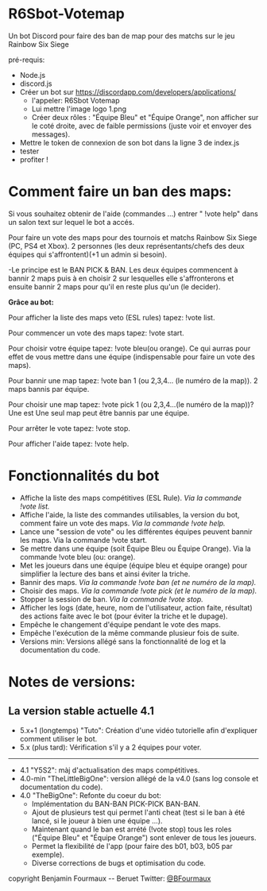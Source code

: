 # R6Sbot-Votemap
Un bot Discord pour faire des ban de map pour des matchs sur le jeu Rainbow Six Siege


pré-requis:
 - Node.js
 - discord.js
 - Créer un bot sur https://discordapp.com/developers/applications/
      - l'appeler: R6Sbot Votemap
      - Lui mettre l'image logo 1.png
      - Créer deux rôles : "Équipe Bleu" et "Équipe Orange", non afficher sur le coté droite, avec de faible permissions (juste voir et envoyer des messages).
 - Mettre le token de connexion de son bot dans la ligne 3 de index.js
 - tester
 - profiter !

# Comment faire un ban des maps:
Si vous souhaitez obtenir de l'aide (commandes ...) entrer " !vote help" dans un salon text sur lequel le bot a accés.

Pour faire un vote des maps pour des tournois et matchs Rainbow Six Siege (PC, PS4 et Xbox).
2 personnes (les deux représentants/chefs des deux équipes qui s'affrontent)(+1 un admin si besoin).

-Le principe est le BAN PICK & BAN. Les deux équipes commencent à bannir 2 maps puis à en choisir 2 sur lesquelles elle s'affronterons et ensuite bannir 2 maps pour qu'il en reste plus qu'un (le decider).

__Grâce au bot:__

Pour afficher la liste des maps veto (ESL rules) tapez: !vote list.

Pour commencer un vote des maps tapez: !vote start.

Pour choisir votre équipe tapez: !vote bleu(ou orange). Ce qui aurras pour effet de vous mettre dans une équipe (indispensable pour faire un vote des maps).

Pour bannir une map tapez: !vote ban 1 (ou 2,3,4... (le numéro de la map)). 2 maps bannis par équipe.

Pour choisir une map tapez: !vote pick 1 (ou 2,3,4...(le numéro de la map))? Une est Une seul map peut être bannis par une équipe.

Pour arrêter le vote tapez: !vote stop.

Pour afficher l'aide tapez: !vote help.


# Fonctionnalités du bot
- Affiche la liste des maps compétitives (ESL Rule). _Via la commande !vote list._
- Affiche l'aide, la liste des commandes utilisables, la version du bot, comment faire un vote des maps. _Via la commande !vote help._
- Lance une "session de vote" ou les différentes équipes peuvent bannir les maps. Via la commande !vote start.
- Se mettre dans une équipe (soit Équipe Bleu ou Équipe Orange). Via la commande !vote bleu (ou: orange).
- Met les joueurs dans une équipe (équipe bleu et équipe orange) pour simplifier la lecture des bans et ainsi éviter la triche.
- Bannir des maps. _Via la commande !vote ban (et ne numéro de la map)._
- Choisir des maps. _Via la commande !vote pick (et le numéro de la map)._
- Stopper la session de ban. _Via la commande !vote stop._
- Afficher les logs (date, heure, nom de l'utilisateur, action faite, résultat) des actions faite avec le bot (pour éviter la triche et le dupage).
- Empêche le changement d'équipe pendant le vote des maps.
- Empêche l'exécution de la même commande plusieur fois de suite.
- Versions min: Versions allégé sans la fonctionnalité de log et la documentation du code.

# Notes de versions:

La version stable actuelle 4.1
----------------------------------------------------------------------------------------------------------------------------
- 5.x+1 (longtemps) "Tuto": Création d'une vidéo tutorielle afin d'expliquer comment utiliser le bot.
- 5.x (plus tard): Vérification s'il y a 2 équipes pour voter.
  
--------------------------------------------------------------------------------------------------------------------
- 4.1 "Y5S2": màj d'actualisation des maps compétitives.
- 4.0-min "TheLittleBigOne": version allégé de la v4.0 (sans log console et documentation du code).
- 4.0 "TheBigOne": Refonte du coeur du bot:
  - Implémentation du BAN-BAN PICK-PICK BAN-BAN.
  - Ajout de plusieurs test qui permet l'anti cheat (test si le ban à été lancé, si le joueur à bien une équipe ...).
  - Maintenant quand le ban est arrété (!vote stop) tous les roles ("Équipe Bleu" et "Équipe Orange") sont enlever de tous les joueurs.
  - Permet la flexibilité de l'app (pour faire des b01, b03, b05 par exemple).
  - Diverse corrections de bugs et optimisation du code.

copyright Benjamin Fourmaux -- Beruet      Twitter: [@BFourmaux](https://www.twitter.com/BFourmaux)
